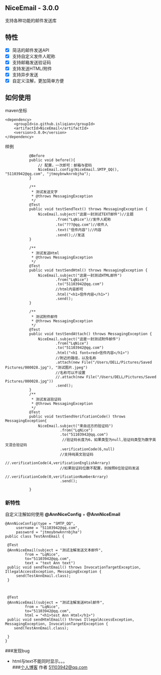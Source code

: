 ## NiceEmail - 3.0.0
支持各种功能的邮件发送库
## 特性
- [x] 简洁的邮件发送API
- [x] 支持自定义发件人昵称
- [x] 支持邮箱发送验证码
- [x] 支持发送HTML/附件
- [x] 支持异步发送
- [x] 自定义注解，更加简单方便
## 如何使用

maven坐标

    <dependency>
        <groupId>io.github.isliqian</groupId>
        <artifactId>NiceEmail</artifactId>
        <version>3.0.0</version>
    </dependency>

样例

          
           
               @Before
               public void before(){
                   // 配置，一次即可：邮箱与密码
                   NiceEmail.config(NiceEmail.SMTP_QQ(), "51103942@qq.com", "jtmoybnwknrnbjha");
               }
           
               /**
                * 测试发送文字
                * @throws MessagingException
                */
               @Test
               public void testSendText() throws MessagingException {
                   NiceEmail.subject("这是一封测试TEXT邮件")//主题
                           .from("LqNice")//发件人昵称
                           .to("???@qq.com")//收件人
                           .text("信件内容")//内容
                           .send();//发送
               }
           
               /**
                * 测试发送Html
                * @throws MessagingException
                */
               @Test
               public void testSendHtml() throws MessagingException {
                   NiceEmail.subject("这是一封测试HTML邮件")
                           .from("LqNice")
                           .to("51103942@qq.com")
                           //html内容即可
                           .html("<h1>信件内容</h1>")
                           .send();
               }
           
               /**
                * 测试附件邮件
                * @throws MessagingException
                */
               @Test
               public void testSendAttach() throws MessagingException {
                   NiceEmail.subject("这是一封测试附件邮件")
                           .from("LqNice")
                           .to("51103942@qq.com")
                           .html("<h1 font=red>信件内容</h1>")
                           //附近的路径，以及名称
                           .attach(new File("/Users/DELL/Pictures/Saved Pictures/000028.jpg"), "测试图片.jpeg")
                           //名称可以不设置
                           //.attach(new File("/Users/DELL/Pictures/Saved Pictures/000028.jpg"))
                           .send();
               }
               /**
                * 测试发送验证码
                * @throws MessagingException
                */
               @Test
               public void testSendVerifcationCode() throws MessagingException{
                   NiceEmail.subject("来自远方的验证码")
                             .from("LqNice")
                             .to("51103942@qq.com")
                              //验证码长度为6，如果类型为null,验证码类型为数字英文混合验证码
                             .verificationCode(6,null)
                             //支持纯英文验证码
                             //.verificationCode(4,verificationEnglishArrary)
                             //如果验证码位数不配置，则按照6位验证码发送
                             //.verificationCode(0,verificationNumberArrary)
                             .send();
           
               }
           
           
           
### 新特性 
自定义注解如何使用 **@AnnNiceConfig** + **@AnnNiceEmail** 
    
    
    @AnnNiceConfig(type = "SMTP_QQ",
         username = "51103942@qq.com",
         password = "jtmoybnwknrnbjha")
    public class TestAnnEmail {
 
     @Test
     @AnnNiceEmail(subject = "测试注解发送文本邮件",
             from = "LqNice",
             to="51103942@qq.com",
             text = "text Ann text")
     public void sendTextEmail() throws InvocationTargetException, IllegalAccessException, MessagingException {
         send(TestAnnEmail.class);
     }
 
 
 
     @Test
     @AnnNiceEmail(subject = "测试注解发送Html邮件",
             from = "LqNice",
             to="51103942@qq.com",
             html = "<h1>test Ann Html</h1>")
     public void sendHtmlEmail() throws IllegalAccessException, MessagingException, InvocationTargetException {
        send(TestAnnEmail.class);
 
     }
    }
###发现bug
* html与text不能同时显示。。。                 
###[个人博客](www.imqian.top)
作者 51103942@qq.com             
          

    
